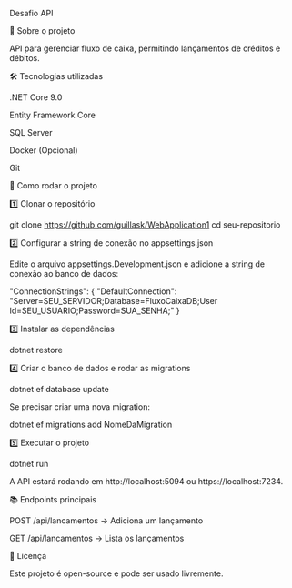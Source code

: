 Desafio API

📌 Sobre o projeto

API para gerenciar fluxo de caixa, permitindo lançamentos de créditos e débitos.

🛠️ Tecnologias utilizadas

.NET Core 9.0

Entity Framework Core

SQL Server

Docker (Opcional)

Git

🚀 Como rodar o projeto

1️⃣ Clonar o repositório

git clone https://github.com/guillask/WebApplication1
cd seu-repositorio

2️⃣ Configurar a string de conexão no appsettings.json

Edite o arquivo appsettings.Development.json e adicione a string de conexão ao banco de dados:

"ConnectionStrings": {
  "DefaultConnection": "Server=SEU_SERVIDOR;Database=FluxoCaixaDB;User Id=SEU_USUARIO;Password=SUA_SENHA;"
}

3️⃣ Instalar as dependências

dotnet restore

4️⃣ Criar o banco de dados e rodar as migrations

dotnet ef database update

Se precisar criar uma nova migration:

dotnet ef migrations add NomeDaMigration

5️⃣ Executar o projeto

dotnet run

A API estará rodando em http://localhost:5094 ou https://localhost:7234.

📚 Endpoints principais

POST /api/lancamentos → Adiciona um lançamento

GET /api/lancamentos → Lista os lançamentos

📝 Licença

Este projeto é open-source e pode ser usado livremente.
